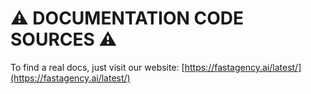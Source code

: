 # :warning: DOCUMENTATION CODE SOURCES :warning:

To find a real docs, just visit our website: [https://fastagency.ai/latest/](https://fastagency.ai/latest/)
